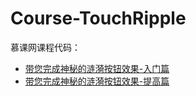# Course-TouchRipple

慕课网课程代码：

- [带您完成神秘的涟漪按钮效果-入门篇](https://www.imooc.com/learn/741)
- [带您完成神秘的涟漪按钮效果-提高篇](https://www.imooc.com/learn/742)
